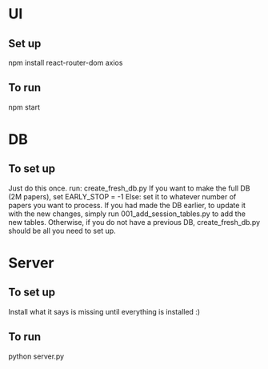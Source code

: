 # UI
## Set up
npm install react-router-dom axios
## To run
npm start

# DB
## To set up
Just do this once.
run: create_fresh_db.py
If you want to make the full DB (2M papers), set EARLY_STOP = -1
Else: set it to whatever number of papers you want to process.
If you had made the DB earlier, to update it with the new changes, simply run 001_add_session_tables.py to add the new tables. Otherwise, if you do not have a previous DB, create_fresh_db.py should be all you need to set up.

# Server
## To set up
Install what it says is missing until everything is installed :)
## To run
python server.py